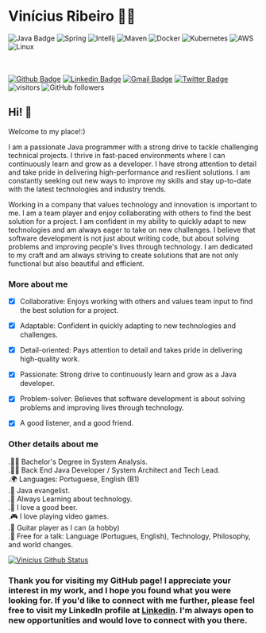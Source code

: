  # Vinícius Ribeiro :man_technologist:


![Java Badge](http://img.shields.io/badge/-Java-007396?style=flat-square&logo=java&logoColor=white "Java Badge")
![Spring](http://img.shields.io/badge/-Spring-6DB33F?style=flat-square&logo=spring&logoColor=ffffff)
![Intellij](https://img.shields.io/badge/IntelliJ_IDEA-000000.svg?style=flat-square&logo=intellij-idea&logoColor=white)
![Maven](http://img.shields.io/badge/-Maven-1565c0?style=flat-square&logo=apache-maven)
![Docker](https://img.shields.io/badge/-Docker-black?style=flat-square&logo=docker)
![Kubernetes](https://img.shields.io/badge/kubernetes-%23326ce5.svg?style=flat-square&logo=kubernetes&logoColor=white)
![AWS](https://img.shields.io/badge/Amazon_AWS-FF9900?style=flat-square&logo=amazonaws&logoColor=white)
![Linux](https://img.shields.io/badge/Linux-FCC624?style=flat-square&logo=linux&logoColor=black)


<br/> <br/>
[![Github Badge](https://img.shields.io/badge/-Github-000?style=flat-square&logo=Github&logoColor=white&link=https://github.com/vinirib)](https://github.com/vinirib)
[![Linkedin Badge](https://img.shields.io/badge/-LinkedIn-blue?style=flat-square&logo=Linkedin&logoColor=white&link=https://www.linkedin.com/in/viniciusribeirosp/)](https://www.linkedin.com/in/viniciusribeirosp/)
[![Gmail Badge](https://img.shields.io/badge/-Gmail-c14438?style=flat-square&logo=Gmail&logoColor=white&link=mailto:viniciusribeirosp@gmail.com)](mailto:viniciusribeirosp@gmail.com/)
[![Twitter Badge](https://img.shields.io/badge/-Twitter-1DA1F2?style=flat-square&logo=Twitter&logoColor=white&link=https://twitter.com/viniciusribdev)](https://twitter.com/viniciusribdev)
![visitors](https://visitor-badge.laobi.icu/badge?page_id=vinirib.vinirib)
![GitHub followers](https://img.shields.io/github/followers/vinirib?label=Follow&style=social)
<br/>

<!-- https://github.com/abhisheknaiidu/awesome-github-profile-readme#dynamic-realtime- -->

## Hi! 👋

Welcome to my place!:)

I am a passionate Java programmer with a strong drive to tackle challenging technical projects. I thrive in fast-paced environments where I can continuously learn and grow as a developer. I have strong attention to detail and take pride in delivering high-performance and resilient solutions. I am constantly seeking out new ways to improve my skills and stay up-to-date with the latest technologies and industry trends.

Working in a company that values technology and innovation is important to me. I am a team player and enjoy collaborating with others to find the best solution for a project. I am confident in my ability to quickly adapt to new technologies and am always eager to take on new challenges. I believe that software development is not just about writing code, but about solving problems and improving people's lives through technology. I am dedicated to my craft and am always striving to create solutions that are not only functional but also beautiful and efficient.

### More about me

- [x] Collaborative: Enjoys working with others and values team input to find the best solution for a project.

- [x] Adaptable: Confident in quickly adapting to new technologies and challenges.

- [x] Detail-oriented: Pays attention to detail and takes pride in delivering high-quality work.

- [x] Passionate: Strong drive to continuously learn and grow as a Java developer.

- [x] Problem-solver: Believes that software development is about solving problems and improving lives through technology.
- [x] A good listener, and a good friend.

### Other details about me<br/>

.👩‍🎓 Bachelor's Degree in System Analysis.
<br/>.:man_technologist: Back End Java Developer / System Architect and Tech Lead.
<br/>.🌍 Languages: Portuguese, English (B1)
<br/>.💙 Java evangelist.
<br/>.🌱 Always Learning about technology.
<br/>.:beer: I love a good beer.
<br/>.:video_game: I love playing video games.
<br/>.:guitar: Guitar player as I can (a hobby)
<br/>.💬 Free for a talk: Language (Portugues, English), Technology, Philosophy, and world changes.

[![Vinicius Github Status](https://github-readme-stats.vercel.app/api?username=vinirib&show_icons=true&count_private=true)](https://github.com/anuraghazra/github-readme-stats)

### Thank you for visiting my GitHub page! I appreciate your interest in my work, and I hope you found what you were looking for. If you'd like to connect with me further, please feel free to visit my LinkedIn profile at [Linkedin](https://www.linkedin.com/in/viniciusribeirosp/en/). I'm always open to new opportunities and would love to connect with you there.

